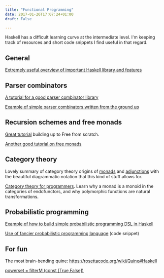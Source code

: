 ```yaml
---
title: "Functional Programming"
date: 2017-01-26T17:07:24+01:00
draft: False

---
```


<script type="text/javascript" async
  src="https://cdn.mathjax.org/mathjax/latest/MathJax.js?config=TeX-AMS-MML_HTMLorMML">
  MathJax.Hub.Config({
  tex2jax: {
    inlineMath: [['$','$'], ['\\(','\\)']],
    displayMath: [['$$','$$']],
    processEscapes: true,
    processEnvironments: true,
    skipTags: ['script', 'noscript', 'style', 'textarea', 'pre'],
    TeX: { equationNumbers: { autoNumber: "AMS" },
         extensions: ["AMSmath.js", "AMSsymbols.js"] }
  }
  });
  MathJax.Hub.Queue(function() {
    // Fix <code> tags after MathJax finishes running. This is a
    // hack to overcome a shortcoming of Markdown. Discussion at
    // https://github.com/mojombo/jekyll/issues/199
    var all = MathJax.Hub.getAllJax(), i;
    for(i = 0; i < all.length; i += 1) {
        all[i].SourceElement().parentNode.className += ' has-jax';
    }
  });

  MathJax.Hub.Config({
  // Autonumbering by mathjax
  TeX: { equationNumbers: { autoNumber: "AMS" } }
  });

</script>

$\newcommand{\R}{\mathbb{R}}$
$\newcommand{\C}{\mathbb{C}}$
$\newcommand{\N}{\mathbb{N}}$
$\newcommand{\Z}{\mathbb{Z}}$

Haskell has a difficult learning curve at the intermediate level. I'm keeping track of resources and short code snippets I find useful in that regard.

## General

[Extremely useful overview of important Haskell library and features](http://dev.stephendiehl.com/hask/)

## Parser combinators

[A tutorial for a good parser combinator library](https://markkarpov.com/tutorial/megaparsec.html)

[Example of simple parser combinators written from the ground up](http://dev.stephendiehl.com/fun/002_parsers.html)

## Recursion schemes and free monads

[Great tutorial](https://www.parsonsmatt.org/2017/09/22/what_does_free_buy_us.html) building up to Free from scratch.

[Another good tutorial on free monads](https://jtobin.io/practical-recursion-schemes)

## Category theory

Lovely summary of category theory origins of [monads](https://www.stephendiehl.com/posts/monads.html) and [adjunctions](https://www.stephendiehl.com/posts/adjunctions.html) with the beautiful diagrammatic notation that this kind of stuff allows for.

[Category theory for programmers](https://bartoszmilewski.com/2014/10/28/category-theory-for-programmers-the-preface/). Learn why a monad is a monoid in the categories of endofunctors, and why polymorphic functions are natural transformations.

## Probabilistic programming

[Example of how to build simple probabilistic programming DSL in Haskell](https://jtobin.io/simple-probabilistic-programming)

[Use of fancier probabilistic programming language](https://github.com/reubenharry/Haskell-Projects/blob/master/probability/probabilisticProgrammingLinguistics.hs) (code snippet)

## For fun

The most brain-bending quine: https://rosettacode.org/wiki/Quine#Haskell

[powerset = filterM (const [True,False])](https://abhiroop.github.io/Haskell-Powerset/)
